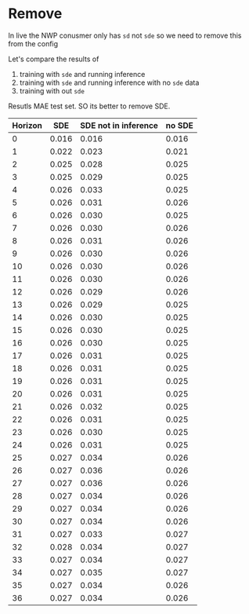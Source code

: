 # Remove

In live the NWP conusmer only has `sd` not `sde` so we need to remove this from the config

Let's compare the results of
1. training with `sde` and running inference 
2. training with `sde` and running inference with no `sde` data
3. training with out `sde`

Resutls MAE test set. SO its better to remove SDE. 

| Horizon | SDE   | SDE not in inference | no SDE |
|---------|-------|---------|--------|
| 0       | 0.016 | 0.016   | 0.016  |
| 1       | 0.022 | 0.023   | 0.021  |
| 2       | 0.025 | 0.028   | 0.025  |
| 3       | 0.025 | 0.029   | 0.025  |
| 4       | 0.026 | 0.033   | 0.025  |
| 5       | 0.026 | 0.031   | 0.026  |
| 6       | 0.026 | 0.030   | 0.025  |
| 7       | 0.026 | 0.030   | 0.026  |
| 8       | 0.026 | 0.031   | 0.026  |
| 9       | 0.026 | 0.030   | 0.026  |
| 10      | 0.026 | 0.030   | 0.026  |
| 11      | 0.026 | 0.030   | 0.026  |
| 12      | 0.026 | 0.029   | 0.026  |
| 13      | 0.026 | 0.029   | 0.025  |
| 14      | 0.026 | 0.030   | 0.025  |
| 15      | 0.026 | 0.030   | 0.025  |
| 16      | 0.026 | 0.030   | 0.025  |
| 17      | 0.026 | 0.031   | 0.025  |
| 18      | 0.026 | 0.031   | 0.025  |
| 19      | 0.026 | 0.031   | 0.025  |
| 20      | 0.026 | 0.031   | 0.025  |
| 21      | 0.026 | 0.032   | 0.025  |
| 22      | 0.026 | 0.031   | 0.025  |
| 23      | 0.026 | 0.030   | 0.025  |
| 24      | 0.026 | 0.031   | 0.025  |
| 25      | 0.027 | 0.034   | 0.026  |
| 26      | 0.027 | 0.036   | 0.026  |
| 27      | 0.027 | 0.036   | 0.026  |
| 28      | 0.027 | 0.034   | 0.026  |
| 29      | 0.027 | 0.034   | 0.026  |
| 30      | 0.027 | 0.034   | 0.026  |
| 31      | 0.027 | 0.033   | 0.027  |
| 32      | 0.028 | 0.034   | 0.027  |
| 33      | 0.027 | 0.034   | 0.027  |
| 34      | 0.027 | 0.035   | 0.027  |
| 35      | 0.027 | 0.034   | 0.026  |
| 36      | 0.027 | 0.034   | 0.026  |